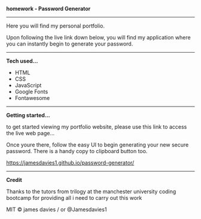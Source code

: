 **homework - Password Generator**

-------------------------------------------

Here you will find my personal portfolio.

Upon following the live link down below, you will find my application where you can instantly begin to generate your password.

-------------------------------------------

**Tech used...**

- HTML
- CSS
- JavaScript
- Google Fonts
- Fontawesome 

-------------------------------------------

**Getting started...**

to get started viewing my portfolio website, please use this link to access the live web page...

Once youre there, follow the easy UI to begin generating your new secure password. There is a handy copy to clipboard button too.

https://jamesdavies1.github.io/password-generator/

-------------------------------------------

**Credit**

Thanks to the tutors from trilogy at the manchester university coding bootcamp for providing all i need to carry out this work

MIT © james davies / or @Jamesdavies1
